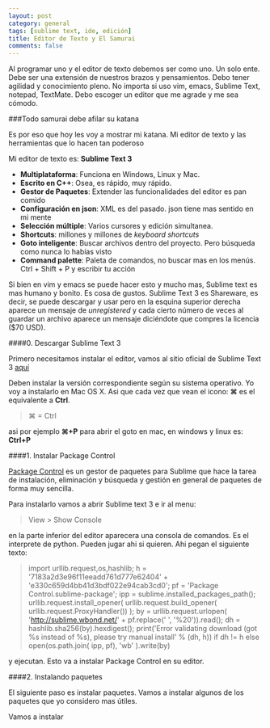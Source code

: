 ```yaml
---
layout: post
category: general
tags: [sublime text, ide, edición]
title: Editor de Texto y El Samurai
comments: false
---
```


Al programar uno y el editor de texto debemos ser como uno. Un solo ente. Debe ser una extensión de nuestros brazos y pensamientos. Debo tener agilidad y conocimiento pleno. No importa si uso vim, emacs, Sublime Text, notepad, TextMate. Debo escoger un editor que me agrade y me sea cómodo. 

###Todo samurai debe afilar su katana

Es por eso que hoy les voy a mostrar mi katana. Mi editor de texto y las herramientas que lo hacen tan poderoso

Mi editor de texto es: **Sublime Text 3**

- **Multiplataforma**: Funciona en Windows, Linux y Mac. 
- **Escrito en C++**: Osea, es rápido, muy rápido.
- **Gestor de Paquetes**: Extender las funcionalidades del editor es pan comido
- **Configuración en json**: XML es del pasado. json tiene mas sentido en mi mente
- **Selección múltiple**: Varios cursores y edición simultanea.
- **Shortcuts**: millones y millones de *keyboard shortcuts*
- **Goto inteligente**: Buscar archivos dentro del proyecto. Pero búsqueda como nunca lo habías visto
- **Command palette**: Paleta de comandos, no buscar mas en los menús. Ctrl + Shift + P y escribir tu acción

Si bien en vim y emacs se puede hacer esto y mucho mas, Sublime text es mas humano y bonito. Es cosa de gustos.
Sublime Text 3 es Shareware, es decir, se puede descargar y usar pero en la esquina superior derecha aparece un mensaje de *unregistered* y cada cierto número de veces al guardar un archivo aparece un mensaje diciéndote que compres la licencia ($70 USD).

####0. Descargar Sublime Text 3

Primero necesitamos instalar el editor, vamos al sitio oficial de Sublime Text 3 <a href="http://www.sublimetext.com/3" target="_blank">aquí</a>

Deben instalar la versión correspondiente según su sistema operativo. Yo voy a instalarlo en Mac OS X. Asi que cada vez que vean el icono: **⌘** es el equivalente a **Ctrl**.

> ⌘ = Ctrl

asi por ejemplo **⌘+P** para abrir el goto en mac, en windows y linux es: **Ctrl+P**

####1. Instalar Package Control

<a href="https://sublime.wbond.net/">Package Control</a> es un gestor de paquetes para Sublime que hace la tarea de instalación, eliminación y búsqueda y gestión en general de paquetes de forma muy sencilla.

Para instalarlo vamos a abrir Sublime text 3 e ir al menu:

> View > Show Console

en la parte inferior del editor aparecera una consola de comandos. Es el interprete de python. Pueden jugar ahi si quieren.
Ahi pegan el siguiente texto:

> import urllib.request,os,hashlib; h = '7183a2d3e96f11eeadd761d777e62404' + 'e330c659d4bb41d3bdf022e94cab3cd0'; pf = 'Package Control.sublime-package'; ipp = sublime.installed_packages_path(); urllib.request.install_opener( urllib.request.build_opener( urllib.request.ProxyHandler()) ); by = urllib.request.urlopen( 'http://sublime.wbond.net/' + pf.replace(' ', '%20')).read(); dh = hashlib.sha256(by).hexdigest(); print('Error validating download (got %s instead of %s), please try manual install' % (dh, h)) if dh != h else open(os.path.join( ipp, pf), 'wb' ).write(by)

y ejecutan. Esto va a instalar Package Control en su editor.

####2. Instalando paquetes

El siguiente paso es instalar paquetes. Vamos a instalar algunos de los paquetes que yo considero mas útiles.

Vamos a instalar 